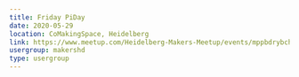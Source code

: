 ```yaml
---
title: Friday PiDay
date: 2020-05-29
location: CoMakingSpace, Heidelberg
link: https://www.meetup.com/Heidelberg-Makers-Meetup/events/mppbdrybchbmc/
usergroup: makershd
type: usergroup
---
```

